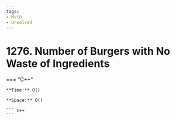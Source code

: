 ```yaml
---
tags:
- Math
- Unsolved
---
```



# 1276. Number of Burgers with No Waste of Ingredients

=== "C++"

    **Time:** O()

    **Space:** O()

    ``` c++
    ```